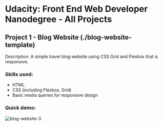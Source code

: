 # Udacity: Front End Web Developer Nanodegree - All Projects
## Project 1 - Blog Website (./blog-website-template)
Description: A simple travel blog website using CSS Grid and Flexbox that is responsive. 

### Skills used:
* HTML
* CSS (including Flexbox, Grid)
* Basic media queries for responsive design

### Quick demo:
![blog-website-3](https://github.com/iwakodarya/udacity-front-end-nanodegree/assets/168930878/bc407cba-7032-45e7-b753-fcfe7aa1db79)




